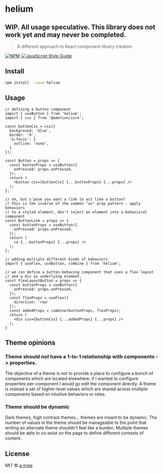 # helium

## WIP. All usage speculative. This library does not work yet and may never be completed.

> A different approach to React component library creation

[![NPM](https://img.shields.io/npm/v/helium.svg)](https://www.npmjs.com/package/helium) [![JavaScript Style Guide](https://img.shields.io/badge/code_style-standard-brightgreen.svg)](https://standardjs.com)

## Install

```bash
npm install --save helium
```

## Usage

```tsx
// defining a button component
import { useButton } from 'helium';
import { css } from '@emotion/core';

const buttonCss = css({
  background: 'blue',
  border: '0',
  '&:focus': {
    outline: 'none',
  }
});

const Button = props => {
  const buttonProps = useButton({
    onPressed: props.onPressed,
  });
  return (
    <button css={buttonCss} {...buttonProps} {...props} />
  );
};

// ok, but s'pose you want a link to act like a button?
// this is the inverse of the common "as" prop pattern - apply behaviors
// to a styled element, don't inject an element into a behavioral component
const ButtonLink = props => {
  const buttonProps = useButton({
    onPressed: props.onPressed,
  });
  return (
    <a {...buttonProps} {...props} />
  );
};

// adding multiple different kinds of behaviors
import { useFlex, useButton, combine } from 'helium';

// we can define a button-behaving component that uses a flex layout
// and a div as underlying element.
const FlexLayoutButton = props => {
  const buttonProps = useButton({
    onPressed: props.onPressed,
  });
  const flexProps = useFlex({
    direction: 'row'
  });
  const addedProps = combine(buttonProps, flexProps);
  return (
    <div css={buttonCss} {...addedProps} {...props} />
  );
}
```

## Theme opinions

### Theme should *not* have a 1-to-1 relationship with components -> properties.

The objective of a theme is not to provide a place to configure a bunch of components which are located elsewhere; if I wanted to configure properties per-component I would go edit the component directly. A theme is instead a set of higher-level values which are shared across multiple components based on intuitive behaviors or roles.

### Theme should be dynamic

Dark themes, high contrast themes... themes are meant to be dynamic. The number of values in the theme should be manageable to the point that writing an alternate theme shouldn't feel like a burden. Multiple themes should be able to co-exist on the page to define different contexts of content.

## License

MIT © [a-type](https://github.com/a-type)

